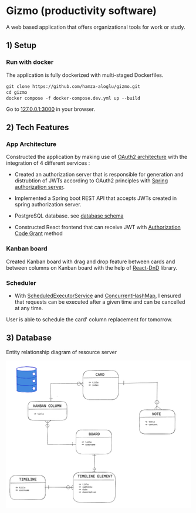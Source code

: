 # Gizmo (productivity software)

A web based application that offers organizational tools for work or study.

## 1) Setup

### Run with docker

The application is fully dockerized with multi-staged Dockerfiles.

````
git clone https://github.com/hamza-aloglu/gizmo.git
cd gizmo
docker compose -f docker-compose.dev.yml up --build
````

Go to [127.0.0.1:3000](http://127.0.0.1:3000) in your browser.

## 2) Tech Features

### App Architecture

Constructed the application by making use of [OAuth2 architecture](https://datatracker.ietf.org/doc/html/draft-ietf-oauth-v2-1-05\#name-protocol-flow) with the integration of 4 different services :

- Created an authorization server that is responsible for generation and distrubtion of JWTs according to OAuth2 principles with [Spring authorization server](https://spring.io/projects/spring-authorization-server).

- Implemented a Spring boot REST API that accepts JWTs created in spring authorization server.

- PostgreSQL database. see [database schema](https://raw.githubusercontent.com/hamza-aloglu/gizmo/main/gizmo-db-ERD.png?token=GHSAT0AAAAAACEMKCWDGXGNRYAGI7DVBECGZH3JQ2Q)

- Constructed React frontend that can receive JWT with [Authorization Code Grant](https://datatracker.ietf.org/doc/html/draft-ietf-oauth-v2-1-05#name-authorization-code-grant) method

### Kanban board

Created Kanban board with drag and drop feature between cards and between columns on Kanban board with the help of [React-DnD](https://github.com/react-dnd/react-dnd) library.


### Scheduler

- With [ScheduledExecutorService](https://docs.oracle.com/javase/8/docs/api/java/util/concurrent/ScheduledExecutorService.html) and [ConcurrentHashMap](https://docs.oracle.com/javase/8/docs/api/java/util/concurrent/ConcurrentHashMap.html), I ensured that requests can be executed after a given time and can be cancelled at any time.

User is able to schedule the card' column replacement for tomorrow.

## 3) Database

Entity relationship diagram of resource server

<img width=800 alt="185167091-6c7c6466-6743-4d79-a493-17f8d863700d" src="https://github.com/hamza-aloglu/gizmo/blob/main/gizmo-db-ERD.png?raw=true">
